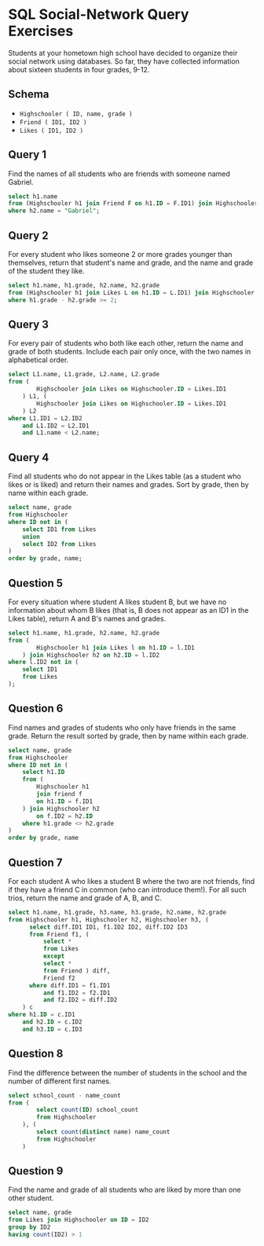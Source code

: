 # SQL Social-Network Query Exercises

Students at your hometown high school have decided to organize their social network using databases. So far, they have collected information about sixteen students in four grades, 9-12.

## Schema

- `Highschooler ( ID, name, grade )`
- `Friend ( ID1, ID2 )`
- `Likes ( ID1, ID2 )`

## Query 1

Find the names of all students who are friends with someone named Gabriel.

```sql
select h1.name
from (Highschooler h1 join Friend F on h1.ID = F.ID1) join Highschooler h2 on h2.ID = F.ID2
where h2.name = "Gabriel";
```

## Query 2

For every student who likes someone 2 or more grades younger than themselves, return that student's name and grade, and the name and grade of the student they like.

```sql
select h1.name, h1.grade, h2.name, h2.grade
from (Highschooler h1 join Likes L on h1.ID = L.ID1) join Highschooler h2 on h2.ID = L.ID2
where h1.grade - h2.grade >= 2;
```

## Query 3

For every pair of students who both like each other, return the name and grade of both students. Include each pair only once, with the two names in alphabetical order.

```sql
select L1.name, L1.grade, L2.name, L2.grade
from (
        Highschooler join Likes on Highschooler.ID = Likes.ID1
    ) L1, (
        Highschooler join Likes on Highschooler.ID = Likes.ID1
    ) L2
where L1.ID1 = L2.ID2
    and L1.ID2 = L2.ID1
    and L1.name < L2.name;
```

## Query 4

Find all students who do not appear in the Likes table (as a student who likes or is liked) and return their names and grades. Sort by grade, then by name within each grade.

```sql
select name, grade
from Highschooler
where ID not in (
    select ID1 from Likes
    union
    select ID2 from Likes
)
order by grade, name;
```

## Question 5

For every situation where student A likes student B, but we have no information about whom B likes (that is, B does not appear as an ID1 in the Likes table), return A and B's names and grades.

```sql
select h1.name, h1.grade, h2.name, h2.grade
from (
        Highschooler h1 join Likes l on h1.ID = l.ID1
    ) join Highschooler h2 on h2.ID = l.ID2
where l.ID2 not in (
    select ID1
    from Likes
);
```

## Question 6

Find names and grades of students who only have friends in the same grade. Return the result sorted by grade, then by name within each grade.

```sql
select name, grade
from Highschooler
where ID not in (
    select h1.ID
    from (
        Highschooler h1
        join friend f
        on h1.ID = f.ID1
    ) join Highschooler h2
        on f.ID2 = h2.ID
    where h1.grade <> h2.grade
)
order by grade, name
```

## Question 7

For each student A who likes a student B where the two are not friends, find if they have a friend C in common (who can introduce them!). For all such trios, return the name and grade of A, B, and C.

```sql
select h1.name, h1.grade, h3.name, h3.grade, h2.name, h2.grade
from Highschooler h1, Highschooler h2, Highschooler h3, (
      select diff.ID1 ID1, f1.ID2 ID2, diff.ID2 ID3
      from Friend f1, (
          select *
          from Likes
          except
          select *
          from Friend ) diff,
          Friend f2
      where diff.ID1 = f1.ID1
          and f1.ID2 = f2.ID1
          and f2.ID2 = diff.ID2
    ) c
where h1.ID = c.ID1
    and h2.ID = c.ID2
    and h3.ID = c.ID3
```

## Question 8

Find the difference between the number of students in the school and the number of different first names.

```sql
select school_count - name_count
from (
        select count(ID) school_count
        from Highschooler
    ), (
        select count(distinct name) name_count
        from Highschooler
    )
```

## Question 9

Find the name and grade of all students who are liked by more than one other student.

```sql
select name, grade
from Likes join Highschooler on ID = ID2
group by ID2
having count(ID2) > 1
```
